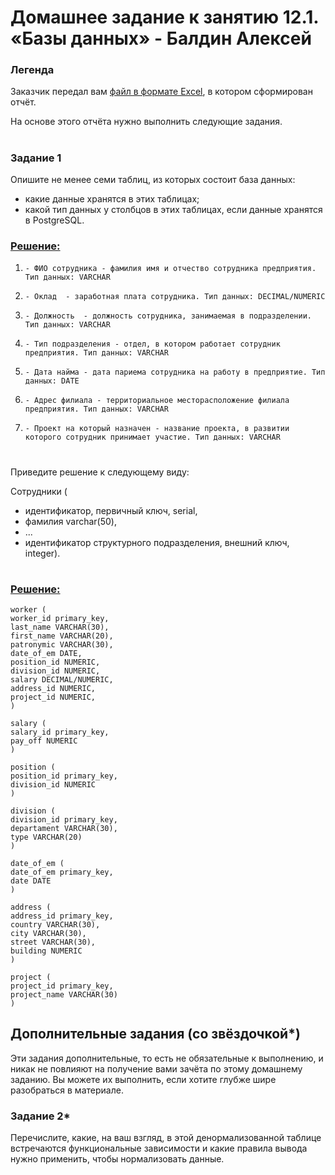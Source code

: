 # Домашнее задание к занятию 12.1. «Базы данных» - Балдин Алексей

### Легенда

Заказчик передал вам [файл в формате Excel](https://github.com/netology-code/sdb-homeworks/blob/main/resources/hw-12-1.xlsx), в котором сформирован отчёт. 

На основе этого отчёта нужно выполнить следующие задания.
#
### Задание 1

Опишите не менее семи таблиц, из которых состоит база данных:

- какие данные хранятся в этих таблицах;
- какой тип данных у столбцов в этих таблицах, если данные хранятся в PostgreSQL.

### <ins>Решение:</ins>

1. `- ФИО сотрудника - фамилия имя и отчество сотрудника предприятия. Тип данных: VARCHAR` 

2. `- Оклад  - заработная плата сотрудника. Тип данных: DECIMAL/NUMERIC`

3. `- Должность  - должность сотрудника, занимаемая в подразделении. Тип данных: VARCHAR`

4. `- Тип подразделения - отдел, в котором работает сотрудник предприятия. Тип данных: VARCHAR`

5. `- Дата найма - дата париема сотрудника на работу в предприятие. Тип данных: DATE`

6. `- Адрес филиала - территориальное месторасположение филиала предприятия. Тип данных: VARCHAR`

7. `- Проект на который назначен - название проекта, в развитии которого сотрудник принимает участие. Тип данных: VARCHAR`
#
Приведите решение к следующему виду:

Сотрудники (

- идентификатор, первичный ключ, serial,
- фамилия varchar(50),
- ...
- идентификатор структурного подразделения, внешний ключ, integer).
#
### <ins>Решение:</ins>
```
worker (
worker_id primary_key,
last_name VARCHAR(30),
first_name VARCHAR(20),
patronymic VARCHAR(30),
date_of_em DATE,
position_id NUMERIC,
division_id NUMERIC,
salary DECIMAL/NUMERIC,
address_id NUMERIC,
project_id NUMERIC,
)

salary (
salary_id primary_key,
pay_off NUMERIC
)

position (
position_id primary_key,
division_id NUMERIC
)

division (
division_id primary_key,
departament VARCHAR(30),
type VARCHAR(20)
)

date_of_em (
date_of_em primary_key,
date DATE
)

address (
address_id primary_key,
country VARCHAR(30),
city VARCHAR(30),
street VARCHAR(30),
building NUMERIC
)

project (
project_id primary_key,
project_name VARCHAR(30)
)
```
## Дополнительные задания (со звёздочкой*)
Эти задания дополнительные, то есть не обязательные к выполнению, и никак не повлияют на получение вами зачёта по этому домашнему заданию. Вы можете их выполнить, если хотите глубже шире разобраться в материале.

### Задание 2*

Перечислите, какие, на ваш взгляд, в этой денормализованной таблице встречаются функциональные зависимости и какие правила вывода нужно применить, чтобы нормализовать данные.
